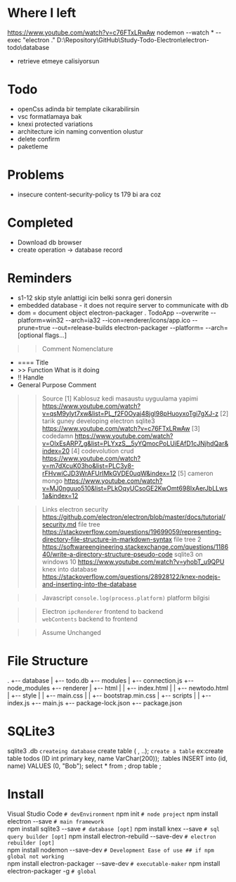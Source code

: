 
# Where I left
https://www.youtube.com/watch?v=c76FTxLRwAw
nodemon --watch * --exec "electron ."
D:\Repository\GitHub\Study-Todo-Electron\electron-todo\database
- retrieve etmeye calisiyorsun

# Todo
- openCss adinda bir template cikarabilirsin 
- vsc formatlamaya bak
- knexi protected variations
- architecture icin naming convention olustur
- delete confirm
- paketleme

# Problems
- insecure content-security-policy ts 179 bi ara coz

# Completed
- Download db browser
- create operation -> database record

# Reminders
- s1-12 skip style anlattigi icin belki sonra geri donersin
- embedded database - it does not require server to communicate with db
- dom = document object
electron-packager . TodoApp --overwrite --platform=win32 --arch=ia32 --icon=renderer/icons/app.ico --prune=true --out=release-builds
electron-packager <sourcedir> <appname> --platform=<platform> --arch=<arch> [optional flags...]

>> Comment Nomenclature
- <prefix> ==== Title
- <prefix> >> Function What is it doing
- <prefix> !! Handle
- <prefix> General Purpose Comment

>> Source
[1] Kablosuz kedi masaustu uyguulama yapimi
https://www.youtube.com/watch?v=qsM9ylyt7xw&list=PL_f2F0Oyaj48jgl98pHuoyxoTgi7gXJ-z
[2] tarik guney developing electron sqlite3
https://www.youtube.com/watch?v=c76FTxLRwAw
[3] codedamn
https://www.youtube.com/watch?v=OlxEsARP7_g&list=PLYxzS__5yYQmocPoLUiEAfD1cJNjhdQar&index=20
[4] codevolution crud
https://www.youtube.com/watch?v=m7dXcuK03ho&list=PLC3y8-rFHvwiCJD3WrAFUrIMkGVDE0uqW&index=12
[5] cameron mongo
https://www.youtube.com/watch?v=MJ0nguuo510&list=PLkOqyUCsoGE2KwOmt698IxAerJbLLws1a&index=12

>> Links
electron security
https://github.com/electron/electron/blob/master/docs/tutorial/security.md
file tree
https://stackoverflow.com/questions/19699059/representing-directory-file-structure-in-markdown-syntax
file tree 2
https://softwareengineering.stackexchange.com/questions/118640/write-a-directory-structure-pseudo-code
sqlite3 on windows 10
https://www.youtube.com/watch?v=yhobT_u9QPU
knex into database
https://stackoverflow.com/questions/28928122/knex-nodejs-and-inserting-into-the-database

>> Javascript
`console.log(process.platform)` platform bilgisi

>> Electron
`ipcRenderer` frontend to backend  
`webContents` backend to frontend   

>> Assume Unchanged

# File Structure
.
+-- database
|   +-- todo.db
+-- modules
|   +-- connection.js
+-- node_modules
+-- renderer
|   +-- html
|   |   +-- index.html
|   |   +-- newtodo.html
|   +-- style
|   |   +-- main.css
|   |   +-- bootstrap.min.css
|   +-- scripts
|   |   +-- index.js
+-- main.js
+-- package-lock.json
+-- package.json

# SQLite3

sqlite3 <database>.db `createing database`
create table <tableName> (<colName> <dataType> <param>, ..); `create a table` ex:create table todos (ID int primary key, name VarChar(200));
.tables
INSERT into <tableName> (id, name) VALUES (0, "Bob");
select * from <tableName>;
drop table <tableName>;

# Install 
Visual Studio Code                                                      `# devEnvironment`
npm init                                                                `# node project`
npm install electron --save                                             `# main framework`  
npm install sqlite3 --save                                              `# database [opt]` 
npm install knex --save                                                 `# sql query builder [opt]`
npm install electron-rebuild --save-dev                                 `# electron rebuilder [opt]`     
npm install nodemon --save-dev                                          `# Development Ease of use ## if npm global not working `        
npm install electron-packager --save-dev                                `# executable-maker`
npm install electron-packager -g                                        `# global`